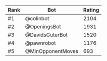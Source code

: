Rank|Bot|Rating
---|---|---
#1|@colinbot|2104
#2|@OpeningsBot|1931
#3|@DavidsGuterBot|1520
#4|@pawnrobot|1176
#5|@MinOpponentMoves|693
